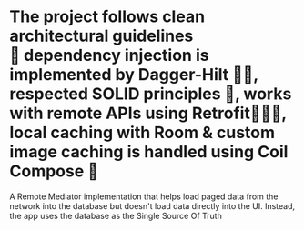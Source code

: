 # The project follows clean architectural guidelines 🧼 dependency injection is implemented by Dagger-Hilt 🥷🏼, respected SOLID principles 🚧, works with remote APIs using Retrofit👨🏼‍💻, local caching with Room & custom image caching is handled using Coil Compose 🍄

A Remote Mediator implementation that helps load paged data from the network into the database but doesn't load data directly into the UI. Instead, the app uses the database as the Single Source Of Truth 
